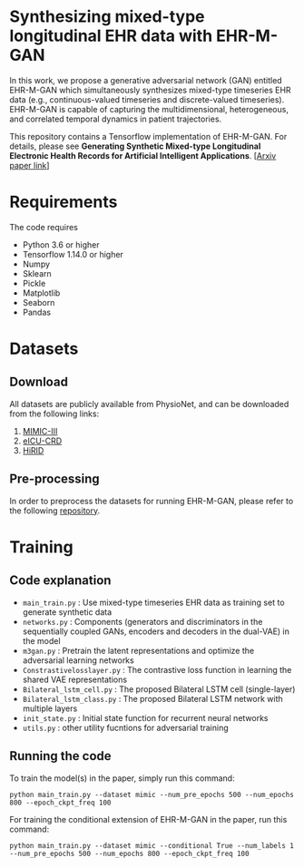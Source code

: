 # Synthesizing mixed-type longitudinal EHR data with EHR-M-GAN

In this work, we propose a generative adversarial network (GAN) entitled EHR-M-GAN which simultaneously synthesizes mixed-type timeseries EHR data (e.g., continuous-valued timeseries and discrete-valued timeseries). EHR-M-GAN is capable of capturing the multidimensional, heterogeneous, and correlated temporal dynamics in patient trajectories.

This repository contains a Tensorflow implementation of EHR-M-GAN. For details, please see **Generating Synthetic Mixed-type Longitudinal Electronic Health Records for Artificial Intelligent Applications**.
[[Arxiv paper link](https://arxiv.org/abs/2112.12047)]


# Requirements

The code requires

* Python 3.6 or higher
* Tensorflow 1.14.0 or higher
* Numpy
* Sklearn
* Pickle
* Matplotlib
* Seaborn
* Pandas

# Datasets

## Download

All datasets are publicly available from PhysioNet, and can be downloaded from the following links:

1) [MIMIC-III](https://physionet.org/content/mimiciii/1.4/)
2) [eICU-CRD](https://physionet.org/content/eicu-crd/2.0/)
3) [HiRID](https://physionet.org/content/hirid/1.1.1/)

## Pre-processing

In order to preprocess the datasets for running EHR-M-GAN, please refer to the following [repository](https://github.com/jli0117/preprocessing_physionet).

# Training

## Code explanation

- `main_train.py` : Use mixed-type timeseries EHR data as training set to generate synthetic data
- `networks.py` : Components (generators and discriminators in the sequentially coupled GANs, encoders and decoders in the dual-VAE) in the model
- `m3gan.py` : Pretrain the latent representations and optimize the adversarial learning networks
- `Constrastivelosslayer.py` : The contrastive loss function in learning the shared VAE representations
- `Bilateral_lstm_cell.py` : The proposed Bilateral LSTM cell (single-layer)
- `Bilateral_lstm_class.py` : The proposed Bilateral LSTM network with multiple layers
- `init_state.py` : Initial state function for recurrent neural networks
- `utils.py` : other utility fucntions for adversarial training

## Running the code
To train the model(s) in the paper, simply run this command:

```
python main_train.py --dataset mimic --num_pre_epochs 500 --num_epochs 800 --epoch_ckpt_freq 100 
```

For training the conditional extension of EHR-M-GAN in the paper, run this command:
```
python main_train.py --dataset mimic --conditional True --num_labels 1 --num_pre_epochs 500 --num_epochs 800 --epoch_ckpt_freq 100 
```

